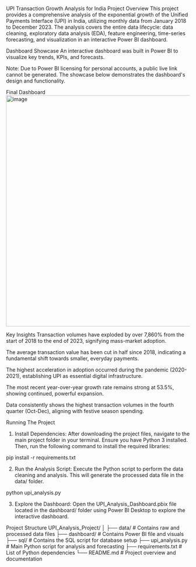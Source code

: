 UPI Transaction Growth Analysis for India
Project Overview
This project provides a comprehensive analysis of the exponential growth of the Unified Payments Interface (UPI) in India, utilizing monthly data from January 2018 to December 2023. The analysis covers the entire data lifecycle: data cleaning, exploratory data analysis (EDA), feature engineering, time-series forecasting, and visualization in an interactive Power BI dashboard.

Dashboard Showcase
An interactive dashboard was built in Power BI to visualize key trends, KPIs, and forecasts.

Note: Due to Power BI licensing for personal accounts, a public live link cannot be generated. The showcase below demonstrates the dashboard's design and functionality.

Final Dashboard
<img width="1121" height="632" alt="image" src="https://github.com/user-attachments/assets/0eb9e9f8-0e9d-4127-8f38-3e984dc97fc2" />








Key Insights
Transaction volumes have exploded by over 7,860% from the start of 2018 to the end of 2023, signifying mass-market adoption.

The average transaction value has been cut in half since 2018, indicating a fundamental shift towards smaller, everyday payments.

The highest acceleration in adoption occurred during the pandemic (2020-2021), establishing UPI as essential digital infrastructure.

The most recent year-over-year growth rate remains strong at 53.5%, showing continued, powerful expansion.

Data consistently shows the highest transaction volumes in the fourth quarter (Oct-Dec), aligning with festive season spending.

Running The Project
1. Install Dependencies:
After downloading the project files, navigate to the main project folder in your terminal. Ensure you have Python 3 installed. Then, run the following command to install the required libraries:

pip install -r requirements.txt

2. Run the Analysis Script:
Execute the Python script to perform the data cleaning and analysis. This will generate the processed data file in the data/ folder.

python upi_analysis.py

3. Explore the Dashboard:
Open the UPI_Analysis_Dashboard.pbix file located in the dashboard/ folder using Power BI Desktop to explore the interactive dashboard.

Project Structure
UPI_Analysis_Project/
│
├── data/              # Contains raw and processed data files
├── dashboard/         # Contains Power BI file and visuals
├── sql/               # Contains the SQL script for database setup
├── upi_analysis.py    # Main Python script for analysis and forecasting
├── requirements.txt   # List of Python dependencies
└── README.md          # Project overview and documentation


